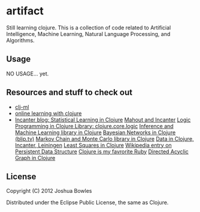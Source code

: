 # artifact

Still learning clojure. This is a collection of code related to Artificial Intelligence, Machine Learning, Natural Language Processing, and Algorithms.

## Usage

NO USAGE... yet.


## Resources and stuff to check out
* [clj-ml](http://antoniogarrote.github.com/clj-ml/index.html)
* [online learning with clojure](http://mark.reid.name/sap/online-learning-in-clojure.html)
* [Incanter blog: Statistical Learning in Clojure](http://data-sorcery.org/category/machine-learning/)
[Mahout and Incanter](http://antoniogarrote.wordpress.com/2011/05/08/visualizing-mahouts-output-with-clojure-and-incanter/)
[Logic Programming in Clojure Library: clojure.core.logic](https://github.com/clojure/core.logic/)
[Inference and Machine Learning library in Clojure](https://github.com/aria42/infer)
[Bayesian Networks in Clojure (blip.tv)](http://blip.tv/clojure/chas-emerick-modeling-the-world-probabilistically-using-bayesian-networks-in-clojure-5961126)
[Markov Chain and Monte Carlo library in Clojure](https://github.com/farr/mcmc-clojure)
[Data in Clojure, Incanter, Leiningen](http://rhnh.net/2011/08/02/exploring-data-with-clojure-incanter-and-leiningen)
[Least Squares in Clojure](http://patterngazer.blogspot.com/2011/11/where-i-regress-with-my-clojure-thanks.html)
[Wikipedia entry on Persistent Data Structure](http://en.wikipedia.org/wiki/Persistent_data_structure)
[Clojure is my favrorite Ruby](http://www.youtube.com/watch?v=PCdEbUBk6a0)
[Directed Acyclic Graph in Clojure](https://gist.github.com/3111539)

## License

Copyright (C) 2012 Joshua Bowles

Distributed under the Eclipse Public License, the same as Clojure.
